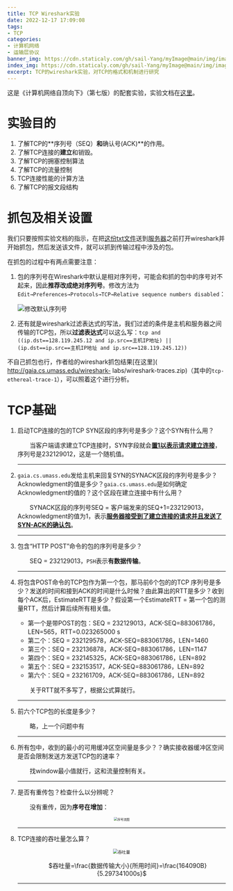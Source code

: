 ```yaml
---
title: TCP Wireshark实验
date: 2022-12-17 17:09:08
tags:
- TCP
categories:
- 计算机网络
- 运输层协议
banner_img: https://cdn.staticaly.com/gh/sail-Yang/myImage@main/img/image.272t2u67u9es.webp
index_img: https://cdn.staticaly.com/gh/sail-Yang/myImage@main/img/image.272t2u67u9es.webp
excerpt: TCP的wireshark实验，对TCP的格式和机制进行研究
---
```


 这是《计算机网络自顶向下》（第七版）的配套实验，实验文档在[这里](https://gaia.cs.umass.edu/kurose_ross/wireshark.php)。

# 实验目的

1. 了解TCP的**序列号（SEQ）**和**确认号(ACK)**的作用。
2. 了解TCP连接的**建立**和销毁。
3. 了解TCP的拥塞控制算法
4. 了解TCP的流量控制
5. TCP连接性能的计算方法
6. 了解TCP的报文段结构

# 抓包及相关设置

我们只要按照实验文档的指示，在把[这份txt文件](http://gaia.cs.umass.edu/wireshark-labs/alice.txt)送到[服务器](http://gaia.cs.umass.edu/wireshark-labs/TCP-wireshark-file1.html)之前打开wireshark并开始抓包，然后发送该文件，就可以抓到传输过程中涉及的包。

在抓包的过程中有两点需要注意：

1. 包的序列号在Wireshark中默认是相对序列号，可能会和抓的包中的序号对不起来，因此**推荐改成绝对序列号**。修改方法为`Edit→Preferences→Protocols→TCP→Relative sequence numbers disabled`：

   ![修改默认序列号](https://cdn.staticaly.com/gh/sail-Yang/myImage@main/img/image.22fwszo4hnz4.webp)

2. 还有就是wireshark过滤表达式的写法，我们过滤的条件是主机和服务器之间传输的TCP包，所以**过滤表达式**可以这么写：`tcp and ((ip.dst==128.119.245.12 and ip.src==主机IP地址) || (ip.dst==ip.src==主机IP地址 and ip.src==128.119.245.12))`

不自己抓包也行，作者给的wireshark抓包结果[在这里]( http://gaia.cs.umass.edu/wireshark-
labs/wireshark-traces.zip)（其中的`tcp-ethereal-trace-1`），可以照着这个进行分析。

# TCP基础

1. 启动TCP连接的包的TCP SYN区段的序列号是多少？这个SYN有什么用？

   &emsp;&emsp;当客户端请求建立TCP连接时，SYN字段就会<u>**置1以表示请求建立连接**</u>，序列号是232129012，这是一个随机值。

   ---

   

2. `gaia.cs.umass.edu`发给主机来回复SYN的SYNACK区段的序列号是多少？Acknowledgment的值是多少？`gaia.cs.umass.edu`是如何确定Acknowledgment的值的？这个区段在建立连接中有什么用？

   &emsp;&emsp;SYNACK区段的序列号SEQ = 客户端发来的SEQ+1=232129013，Acknowledgment的值为1，表示<u>**服务器接受到了建立连接的请求并且发送了SYN-ACK的确认包**</u>。

   ---

   

3. 包含“HTTP POST”命令的包的序列号是多少？

      &emsp;&emsp;SEQ = 232129013，`PSH`表示**有数据传输**。

   ---

      

4. 将包含POST命令的TCP包作为第一个包，那马前6个包的的TCP 序列号是多少？发送的时间和接到ACK的时间是什么时候？由此算出的RTT是多少？收到每个ACK后，EstimateRTT是多少？假设第一个EstimateRTT = 第一个包的测量RTT，然后计算后续所有相关值。

   - 第一个是带POST的包：SEQ = 232129013，ACK-SEQ=883061786，LEN=565，RTT=0.023265000 s
   - 第二个：SEQ = 232129578，ACK-SEQ=883061786，LEN=1460
   - 第三个：SEQ = 232136878，ACK-SEQ=883061786，LEN=1147
   - 第四个：SEQ = 232145325，ACK-SEQ=883061786，LEN=892
   - 第五个：SEQ = 232153517，ACK-SEQ=883061786，LEN=892
   - 第六个：SEQ = 232161709，ACK-SEQ=883061786，LEN=892

   &emsp;&emsp;关于RTT就不多写了，根据公式算就行。

   ---

      

5. 前六个TCP包的长度是多少？

      &emsp;&emsp;略，上一个问题中有

   ---

      

6. 所有包中，收到的最小的可用缓冲区空间量是多少？？确实接收器缓冲区空间是否会限制发送方发送TCP包的速率？

      &emsp;&emsp;找window最小值就行，这和流量控制有关。

   ---

      

7. 是否有重传包？检查什么以分辨呢？

      &emsp;&emsp;没有重传，因为**序号在增加**：

   <div align="center"><img src="https://cdn.staticaly.com/gh/sail-Yang/myImage@main/img/image.jz740k1fjz4.webp" alt="序号流图" style="zoom:50%;" /></div>

   ---

      

8. TCP连接的吞吐量怎么算？

   <div align="center"><img src="https://cdn.staticaly.com/gh/sail-Yang/myImage@main/img/image.3g6yz22ane20.webp" alt="吞吐量" style="zoom: 67%;" /><div>

      &emsp;&emsp;$吞吐量=\frac{数据传输大小}{所用时间}=\frac{164090B}{5.297341000s}$

   ---

      